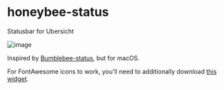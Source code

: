 # honeybee-status
Statusbar for Ubersicht


![image](https://user-images.githubusercontent.com/4723360/53985298-4161d900-40e9-11e9-98e8-52ffafdf68a7.png)

Inspired by [Bumblebee-status](https://github.com/tobi-wan-kenobi/bumblebee-status), but for macOS.

For FontAwesome icons to work, you'll need to additionally download [this widget](https://gist.github.com/Johngeorgesample/e8327733ddd52125c39cc2bc5902b4e7).
